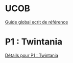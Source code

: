 # UCOB

[Guide global ecrit de référence](https://clees.me/guides/ucob/)

# P1 : Twintania
[Détails pour P1 : Twintania](/ultimates/ucob/twintania)

